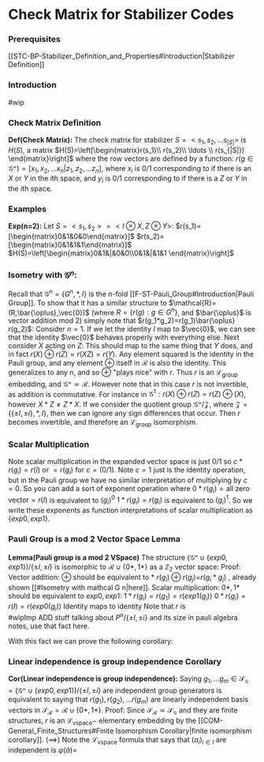 # Check Matrix for Stabilizer Codes
### Prerequisites
[[STC-BP-Stabilizer_Definition_and_Properties#Introduction|Stabilizer Definition]] 
### Introduction
#wip
### Check Matrix Definition
**Def(Check Matrix):** The check matrix for stabilizer $S=<s_1, s_2, ... s_{|S|}>$ is $H(S)$, a matrix
	$H(S)=\left[\begin{matrix}r(s_1)\\ r(s_2)\\ \ldots \\ r(s_{|S|}) \end{matrix}\right]$ where the row vectors are defined by a function:  $r(g\in \mathcal{G^n})=\left[x_1, x_2, ... x_n  |z_1, z_2, ... z_n  \right]$, where $x_i$ is 0/1 corresponding to if there is an $X$ or $Y$ in the $i$th space, and $y_i$ is 0/1 corresponding to if there is a $Z$ or $Y$ in the $i$th space.

### Examples
**Exp(n=2):** Let $S=<s_1, s_2>=<I\otimes X, Z \otimes Y>$: 
	$r(s_1)=[\begin{matrix}0&1&0&0\end{matrix}]$
	$r(s_2)=[\begin{matrix}0&1&1&1\end{matrix}]$
	$H(S)=\left[\begin{matrix}0&1&|&0&0\\0&1&|&1&1	\end{matrix}\right]$

### Isometry with $\mathcal{G}^n$: 
Recall that $\mathcal{G}^n=\{G^n,*,I\}$ is the $n$-fold [[F-ST-Pauli_Group#Introduction|Pauli Group]]. To show that it has a similar structure to $\mathcal{R}=(R,\bar{\oplus},\vec{0})$ (where $R=\{r(g):g\in G^n\}$, and $\bar{\oplus}$ is vector addition mod 2) simply note that $r(g_1*g_2)=r(g_1)\bar{\oplus} r(g_2)$:
	Consider $n=1$. If we let the identity $I$ map to $\vec{0}$, we can see that the identity $\vec{0}$ behaves properly with everything else. Next consider $X$ acting on $Z$: This should map to the same thing that $Y$ does, and in fact $r(X)\oplus r(Z)=r(XZ)=r(Y)$. Any element squared is the identity in the Pauli group, and any element $\oplus$ itself in $\mathcal{R}$ is also the identity. This generalizes to any n, and so $\oplus$ "plays nice" with $r$. 
Thus $r$ is an $\mathcal{L}_{\text{group}}$ embedding, and $\mathcal{G^n} \simeq \mathcal{R}$. However note that in this case $r$ is not invertible, as addition is commutative. For instance in $\mathcal{G^1}:r(X)\oplus r(Z)=r(Z)\oplus(X)$, however $X*Z\ne Z*X$. If we consider the quotient group $\mathcal{G^n}/\mathcal{Z}$, where $\mathcal{Z}=\{\{\pm I, \pm i\},*,I\}$, then we can ignore any sign differences that occur. Then $r$ becomes invertible, and therefore an $\mathcal{L}_{\text{group}}$ isomorphism.

### Scalar Multiplication
Note scalar multiplication in the expanded vector space is just $0/1$ so $c*r(g_i)=r(I)$ or $=r(g_i)$ for $c=(0/1)$. Note $c=1$ just is the identity operation, but in the Pauli group we have no similar interpretation of multiplying by $c=0$. So you can add a sort of exponent operation where $0*r(g_i)=\text{all zero vector}=r(I)$ is equivalent to $(g_i)^0$
$1*r(g_i)=r(g_i)$ is equivalent to $(g_i)^1$.
So we write these exponents as function interpretations of scalar multiplication as $\{exp0, exp1\}$. 
### Pauli Group is a mod 2 Vector Space Lemma
**Lemma(Pauli group is a mod 2 VSpace)** The structure $(\mathcal{G^n}\cup\{exp0,exp1\})/\{\pm I, \pm i\}$ is  isomorphic to $\mathcal{R}\cup\{0*,1*\}$ as a $\mathbb{Z}_2$ vector space:
	Proof: 
	Vector addition: $\oplus$ should be equivalent to $*$
		$r(g_i)\oplus r(g_j)=$$r(g_i * g_j)$ , already shown [[#Isometry with mathcal G n|here]]. 
	Scalar multiplication: $0*, 1*$ should be equivalent to $exp0, exp1$:
		$1*r(g_i)=r(g_1)=r(exp1(g_i))$
		$0*r(g_i)=r(I)=r(exp0(g_i))$
	Identity maps to identity
	Note that $r$ is  
		#wipImp ADD stuff talking about $P^n/\{\pm I, \pm i\}$ and its size in pauli algebra notes, use that fact here.
	
With this fact we can prove the following corollary:

### Linear independence is group independence Corollary
**Cor(Linear independence is group independence):** Saying $g_1,...g_m \in  \mathcal{S_G}=(\mathcal{G^n}\cup\{exp0,exp1\})/\{\pm I, \pm i\}$ are independent group generators is equivalent to saying that $r(g_1), r(g_2), \ldots r(g_m)$ are linearly independent basis vectors in $\mathcal{S_R}=\mathcal{R}\cup\{0*,1*\}$.
	Proof: 
	Since $\mathcal{S_R}\simeq\mathcal{S_G}$ and they are finite structures, $r$ is an $\mathcal{L}_{\text{vspace}}-$ elementary embedding by the [[COM-General_Finite_Structures#Finite Isomorphism Corollary|finite isomorphism corollary]]. 
	$(\implies)$
		Note the $\mathcal{L}_{\text{vspace}}$ formula that says that $(a_i)_{i \in I}$ are independent is $\varphi(\bar a)=$
		
